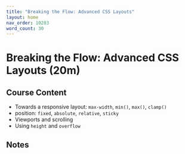 ```yaml
---
title: "Breaking the Flow: Advanced CSS Layouts"
layout: home
nav_order: 10203
word_count: 30
---
```

# Breaking the Flow: Advanced CSS Layouts (20m)

## Course Content

- Towards a responsive layout: `max-width`, `min()`, `max()`, `clamp()`
- position: `fixed`, `absolute`, `relative`, `sticky`
- Viewports and scrolling
- Using `height` and `overflow`

## Notes











